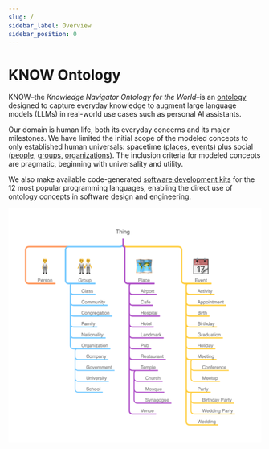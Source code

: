 ```yaml
---
slug: /
sidebar_label: Overview
sidebar_position: 0
---
```


# KNOW Ontology

KNOW–the _Knowledge Navigator Ontology for the World_–is an [ontology]
designed to capture everyday knowledge to augment large language models
(LLMs) in real-world use cases such as personal AI assistants.

Our domain is human life, both its everyday concerns and its major milestones.
We have limited the initial scope of the modeled concepts to only established
human universals: spacetime ([places], [events]) plus social ([people],
[groups], [organizations]). The inclusion criteria for modeled concepts are
pragmatic, beginning with universality and utility.

We also make available code-generated [software development kits] for the 12
most popular programming languages, enabling the direct use of ontology
concepts in software design and engineering.

![Top-level classes](https://raw.githubusercontent.com/KnowOntology/know-ontology/master/doc/classes.png)

[events]: /Event
[groups]: /Group
[ontology]: /glossary/ontology
[organizations]: /Organization
[people]: /Person
[places]: /Place
[software development kits]: /sdk/
